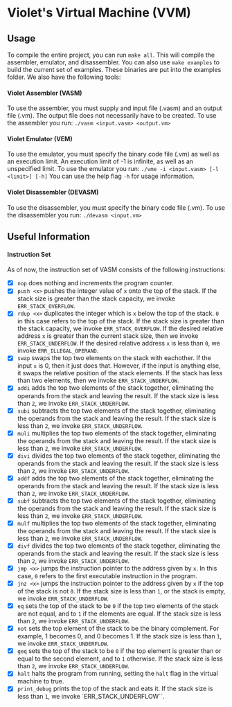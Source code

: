 # Violet's Virtual Machine (VVM)

## Usage

To compile the entire project, you can run ``make all``. This will compile the assembler, emulator, and disassembler. You can also use ``make examples`` to build the current set of examples. These binaries are put into the examples folder. We also have the following tools:

#### Violet Assembler (VASM)

To use the assembler, you must supply and input file (.vasm) and an output file (.vm). The output file does not necessarily have to be created. To use the assembler you run:
``./vasm <input.vasm> <output.vm>``

#### Violet Emulator (VEM)

To use the emulator, you must specify the binary code file (.vm) as well as an execution limit. An execution limit of -1 is infinite, as well as an unspecified limit. To use the emulator you run:
``./vme -i <input.vasm> [-l <limit>] [-h]``
You can use the help flag `-h` for usage information.

#### Violet Disassembler (DEVASM)

To use the disassembler, you must specify the binary code file (.vm). To use the disassembler you run:
``./devasm <input.vm>``

## Useful Information

#### Instruction Set

As of now, the instruction set of VASM consists of the following instructions:
- [x] ``nop`` does nothing and increments the program counter.
- [x] ``push <x>`` pushes the integer value of `x` onto the top of the stack. If the stack size is greater than the stack capacity, we invoke ``ERR_STACK_OVERFLOW``.
- [x] ``rdup <x>`` duplicates the integer which is `x` below the top of the stack. `0` in this case refers to the top of the stack. If the stack size is greater than the stack capacity, we invoke ``ERR_STACK_OVERFLOW``. If the desired relative address `x` is greater than the current stack size, then we invoke ``ERR_STACK_UNDERFLOW``. If the desired relative address `x` is less than `0`, we invoke ``ERR_ILLEGAL_OPERAND``.
- [x] ``swap`` swaps the top two elements on the stack with eachother. If the input `x` is 0, then it just does that. However, if the input is anything else, it swaps the relative position of the stack elements. If the stack has less than two elements, then we invoke ``ERR_STACK_UNDERFLOW``.
- [x] ``addi`` adds the top two elements of the stack together, eliminating the operands from the stack and leaving the result. If the stack size is less than `2`, we invoke ``ERR_STACK_UNDERFLOW``.
- [x] ``subi`` subtracts the top two elements of the stack together, eliminating the operands from the stack and leaving the result. If the stack size is less than `2`, we invoke ``ERR_STACK_UNDERFLOW``.
- [x] ``muli`` multiplies the top two elements of the stack together, eliminating the operands from the stack and leaving the result. If the stack size is less than `2`, we invoke ``ERR_STACK_UNDERFLOW``.
- [x] ``divi`` divides the top two elements of the stack together, eliminating the operands from the stack and leaving the result. If the stack size is less than `2`, we invoke ``ERR_STACK_UNDERFLOW``.
- [x] ``addf`` adds the top two elements of the stack together, eliminating the operands from the stack and leaving the result. If the stack size is less than `2`, we invoke ``ERR_STACK_UNDERFLOW``.
- [x] ``subf`` subtracts the top two elements of the stack together, eliminating the operands from the stack and leaving the result. If the stack size is less than `2`, we invoke ``ERR_STACK_UNDERFLOW``.
- [x] ``mulf`` multiplies the top two elements of the stack together, eliminating the operands from the stack and leaving the result. If the stack size is less than `2`, we invoke ``ERR_STACK_UNDERFLOW``.
- [x] ``divf`` divides the top two elements of the stack together, eliminating the operands from the stack and leaving the result. If the stack size is less than `2`, we invoke ``ERR_STACK_UNDERFLOW``.
- [x] ``jmp <x>`` jumps the instruction pointer to the address given by `x`. In this case, `0` refers to the first executable instruction in the program.
- [x] ``jnz <x>`` jumps the instruction pointer to the address given by `x` if the top of the stack is not `0`. If the stack size is less than `1`, or the stack is empty, we invoke ``ERR_STACK_UNDERFLOW``.
- [x] ``eq`` sets the top of the stack to be `0` if the top two elements of the stack are not equal, and to `1` if the elements are equal. If the stack size is less than `2`, we invoke ``ERR_STACK_UNDERFLOW``.
- [x] ``not`` sets the top element of the stack to be the binary complement. For example, 1 becomes 0, and 0 becomes 1. If the stack size is less than `1`, we invoke ``ERR_STACK_UNDERFLOW``.
- [x] ``geq`` sets the top of the stack to be `0` if the top element is greater than or equal to the second element, and to `1` otherwise. If the stack size is less than `2`, we invoke ``ERR_STACK_UNDERFLOW``.
- [x] ``halt`` halts the program from running, setting the `halt` flag in the virtual machine to true.
- [x] ``print_debug`` prints the top of the stack and eats it. If the stack size is less than `1`, we invoke `ERR_STACK_UNDERFLOW``.